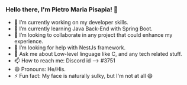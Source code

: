 ### Hello there, I'm Pietro Maria Pisapia! 👋

- 🔭 I’m currently working on my developer skills.
- 🌱 I’m currently learning Java Back-End with Spring Boot.
- 👯 I’m looking to collaborate in any project that could enhance my experience.
- 🤔 I’m looking for help with NestJs framework.
- 💬 Ask me about Low-level linguage like C, and any tech related stuff.
- 📫 How to reach me: Discord id --> #3751
- 😄 Pronouns: He/His.
- ⚡ Fun fact: My face is naturally sulky, but I'm not at all :smile:

